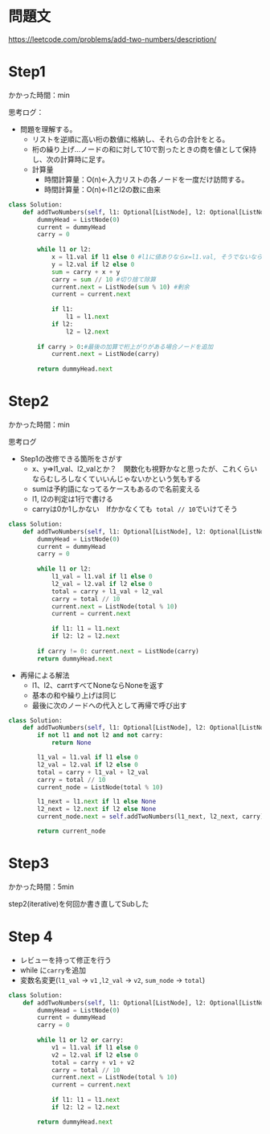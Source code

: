 # 問題文
https://leetcode.com/problems/add-two-numbers/description/

# Step1
かかった時間：min

思考ログ：
- 問題を理解する。
  - リストを逆順に高い桁の数値に格納し、それらの合計をとる。
  - 桁の繰り上げ…ノードの和に対して10で割ったときの商を値として保持し、次の計算時に足す。
  - 計算量
    - 時間計算量：O(n)←入力リストの各ノードを一度だけ訪問する。
    - 時間計算量：O(n)←l1とl2の数に由来
```python
class Solution:
    def addTwoNumbers(self, l1: Optional[ListNode], l2: Optional[ListNode]) -> Optional[ListNode]:
        dummyHead = ListNode(0)
        current = dummyHead
        carry = 0
        
        while l1 or l2:
            x = l1.val if l1 else 0 #l1に値ありならx=l1.val, そうでないならx=0
            y = l2.val if l2 else 0
            sum = carry + x + y
            carry = sum // 10 #切り捨て除算
            current.next = ListNode(sum % 10) #剰余
            current = current.next
            
            if l1:
                l1 = l1.next
            if l2:
                l2 = l2.next
        
        if carry > 0:#最後の加算で桁上がりがある場合ノードを追加
            current.next = ListNode(carry)
        
        return dummyHead.next
```
 
# Step2
かかった時間：min

思考ログ
- Step1の改修できる箇所をさがす
  - x、y⇒l1_val、l2_valとか？　関数化も視野かなと思ったが、これくらいならむしろしなくていいんじゃないかという気もする
  - sumは予約語になってるケースもあるので名前変える
  - l1, l2の判定は1行で書ける
  - carryは0か1しかない　Ifかかなくても` total // 10`でいけてそう

```python
class Solution:
    def addTwoNumbers(self, l1: Optional[ListNode], l2: Optional[ListNode]) -> Optional[ListNode]:
        dummyHead = ListNode(0)
        current = dummyHead
        carry = 0
        
        while l1 or l2:
            l1_val = l1.val if l1 else 0
            l2_val = l2.val if l2 else 0
            total = carry + l1_val + l2_val
            carry = total // 10
            current.next = ListNode(total % 10) 
            current = current.next
            
            if l1: l1 = l1.next
            if l2: l2 = l2.next
        
        if carry != 0: current.next = ListNode(carry)
        return dummyHead.next

```

- 再帰による解法
  - l1、l2、carrtすべてNoneならNoneを返す
  - 基本の和や繰り上げは同じ
  - 最後に次のノードへの代入として再帰で呼び出す
```python
class Solution:
    def addTwoNumbers(self, l1: Optional[ListNode], l2: Optional[ListNode],carry = 0) -> Optional[ListNode]:
        if not l1 and not l2 and not carry:
            return None

        l1_val = l1.val if l1 else 0
        l2_val = l2.val if l2 else 0
        total = carry + l1_val + l2_val
        carry = total // 10
        current_node = ListNode(total % 10)

        l1_next = l1.next if l1 else None
        l2_next = l2.next if l2 else None
        current_node.next = self.addTwoNumbers(l1_next, l2_next, carry)

        return current_node
```

# Step3
かかった時間：5min

step2(iterative)を何回か書き直してSubした
# Step 4 
- レビューを持って修正を行う
- while に`carry`を追加
- 変数名変更(`l1_val` -> `v1` ,`l2_val` -> `v2`, `sum_node` -> `total`)

```python
class Solution:
    def addTwoNumbers(self, l1: Optional[ListNode], l2: Optional[ListNode]) -> Optional[ListNode]:
        dummyHead = ListNode(0)
        current = dummyHead
        carry = 0
        
        while l1 or l2 or carry:
            v1 = l1.val if l1 else 0
            v2 = l2.val if l2 else 0
            total = carry + v1 + v2
            carry = total // 10
            current.next = ListNode(total % 10) 
            current = current.next
            
            if l1: l1 = l1.next
            if l2: l2 = l2.next

        return dummyHead.next
```